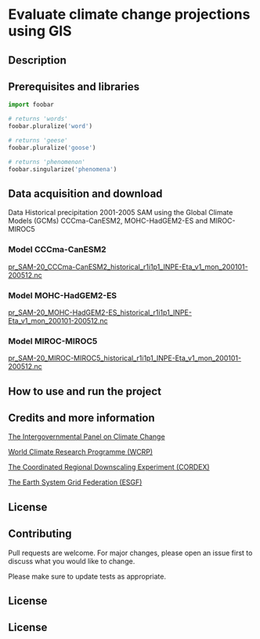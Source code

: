 # Evaluate climate change projections using GIS

## Description

## Prerequisites and libraries

```python
import foobar

# returns 'words'
foobar.pluralize('word')

# returns 'geese'
foobar.pluralize('goose')

# returns 'phenomenon'
foobar.singularize('phenomena')
```

## Data acquisition and download

Data Historical precipitation 2001-2005 SAM using the Global Climate Models (GCMs) CCCma-CanESM2, MOHC-HadGEM2-ES and MIROC-MIROC5

### Model CCCma-CanESM2
[pr_SAM-20_CCCma-CanESM2_historical_r1i1p1_INPE-Eta_v1_mon_200101-200512.nc](http://esg-dn1.nsc.liu.se/thredds/fileServer/esg_dataroot3/cordexdata/cordex/output/SAM-20/INPE/CCCma-CanESM2/historical/r1i1p1/INPE-Eta/v1/mon/pr/v20180507/pr_SAM-20_CCCma-CanESM2_historical_r1i1p1_INPE-Eta_v1_mon_200101-200512.nc)

### Model MOHC-HadGEM2-ES
[pr_SAM-20_MOHC-HadGEM2-ES_historical_r1i1p1_INPE-Eta_v1_mon_200101-200512.nc](http://esg-dn1.nsc.liu.se/thredds/fileServer/esg_dataroot3/cordexdata/cordex/output/SAM-20/INPE/MOHC-HadGEM2-ES/historical/r1i1p1/INPE-Eta/v1/mon/pr/v20180507/pr_SAM-20_MOHC-HadGEM2-ES_historical_r1i1p1_INPE-Eta_v1_mon_200101-200512.nc)

### Model MIROC-MIROC5
[pr_SAM-20_MIROC-MIROC5_historical_r1i1p1_INPE-Eta_v1_mon_200101-200512.nc](http://esg-dn1.nsc.liu.se/thredds/fileServer/esg_dataroot3/cordexdata/cordex/output/SAM-20/INPE/MIROC-MIROC5/historical/r1i1p1/INPE-Eta/v1/mon/pr/v20180507/pr_SAM-20_MIROC-MIROC5_historical_r1i1p1_INPE-Eta_v1_mon_200101-200512.nc)

## How to use and run the project


## 

## Credits and more information

[The Intergovernmental Panel on Climate Change](https://www.ipcc.ch/)

[World Climate Research Programme (WCRP)](https://www.wcrp-climate.org/)

[The Coordinated Regional Downscaling Experiment (CORDEX)](https://cordex.org/)

[The Earth System Grid Federation (ESGF)](https://esgf.llnl.gov/)


## License


## Contributing

Pull requests are welcome. For major changes, please open an issue first
to discuss what you would like to change.

Please make sure to update tests as appropriate.

## License

## License
